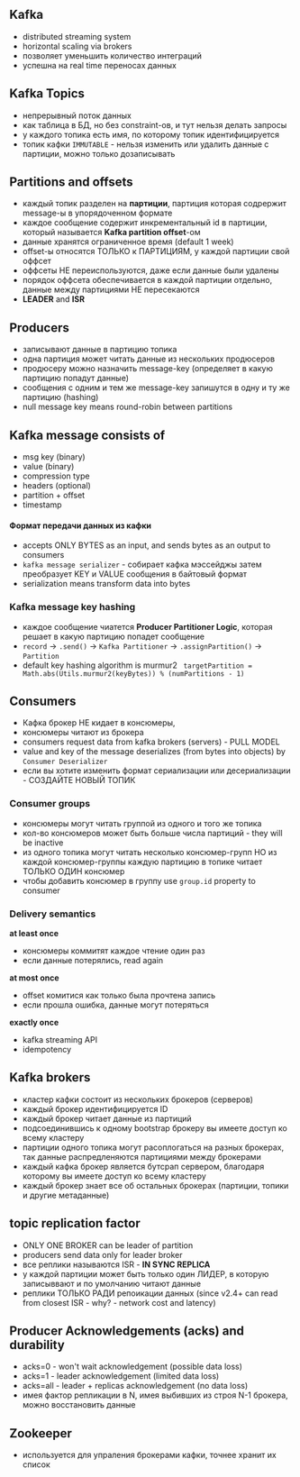 ## Kafka
- distributed streaming system
- horizontal scaling via brokers
- позволяет уменьшить количество интеграций
- успешна на real time переносах данных

## Kafka Topics
- непрерывный поток данных
- как таблица в БД, но без constraint-ов, и тут нельзя делать запросы
- у каждого топика есть имя, по которому топик идентифицируется
- топик кафки `IMMUTABLE` - нельзя изменить или удалить данные с партиции, можно только дозаписывать

## Partitions and offsets
- каждый топик разделен на **партиции**, партиция которая содрержит message-ы в упорядоченном формате
- каждое сообщение содержит инкрементальный id в партиции, который называется **Kafka partition offset**-ом
- данные хранятся ограниченное время (default 1 week)
- offset-ы относятся ТОЛЬКО к ПАРТИЦИЯМ, у каждой партиции свой оффсет
- оффсеты НЕ переиспользуются, даже если данные были удалены
- порядок оффсета обеспечивается в каждой партиции отдельно, данные между партициями НЕ пересекаются
- **LEADER** and **ISR**

## Producers
- записывают данные в партицию топика
- одна партиция может читать данные из нескольких продюсеров
- продюсеру можно назначить message-key (определяет в какую партицию попадут данные)
- сообщения с одним и тем же message-key запишутся в одну и ту же партицию (hashing)
- null message key means round-robin between partitions

## Kafka message consists of
- msg key (binary)
- value (binary)
- compression type
- headers (optional)
- partition + offset
- timestamp

#### Формат передачи данных из кафки
- accepts ONLY BYTES as an input, and sends bytes as an output to consumers
- `kafka message serializer` - собирает кафка мэссейджы затем преобразует KEY и VALUE сообщения в байтовый формат
- serialization means transform data into bytes

### Kafka message key hashing
- каждое сообщение чиатется **Producer Partitioner Logic**, которая решает в какую партицию попадет сообщение
- `record` -> `.send()` -> `Kafka Partitioner` -> `.assignPartition()` -> `Partition`
- default key hashing algorithm is murmur2
` targetPartition = Math.abs(Utils.murmur2(keyBytes)) % (numPartitions - 1)`

## Consumers
- Кафка брокер НЕ кидает в консюмеры,
- консюмеры читают из брокера
- consumers request data from kafka brokers (servers) - PULL MODEL
- value and key of the message deserializes (from bytes into objects) by `Consumer Deserializer`
- если вы хотите изменить формат сериализации или десериализации - СОЗДАЙТЕ НОВЫЙ ТОПИК
### Consumer groups
- консюмеры могут читать группой из одного и того же топика
- кол-во консюмеров может быть больше числа партиций - they will be inactive
- из одного топика могут читать несколько консюмер-групп НО из каждой консюмер-группы каждую партицию в топике читает ТОЛЬКО ОДИН консюмер
- чтобы добавить консюмер в группу use `group.id` property to consumer
  
### Delivery semantics
**at least once**
- консюмеры коммитят каждое чтение один раз
- если данные потерялись, read again
  
**at most once**
- offset комитися как только была прочтена запись
- если прошла ошибка, данные могут потеряться
  
**exactly once**
- kafka streaming API
- idempotency

## Kafka brokers
- кластер кафки состоит из нескольких брокеров (серверов)
- каждый брокер идентифицируется ID
- каждый брокер читает данные из партиций
- подсоединившись к одному bootstrap брокеру вы имеете доступ ко всему кластеру
- партиции одного топика могут расоплогаться на разных брокерах, так данные распредленяются партициями между брокерами
- каждый кафка брокер является бутсрап сервером, благодаря которому вы имеете доступ ко всему кластеру
- каждый брокер знает все об остальных брокерах (партиции, топики и другие метаданные)
  
## topic replication factor
- ONLY ONE BROKER can be leader of partition
- producers send data only for leader broker
- все реплики называются ISR - **IN SYNC REPLICA**
- у каждой партиции может быть только один ЛИДЕР, в которую записыввают и по умолчанию читают данные
- реплики ТОЛЬКО РАДИ репоикации данных (since v2.4+ can read from closest ISR - why? - network cost and latency)

## Producer Acknowledgements (acks) and durability
- acks=0 - won't wait acknowledgement (possible data loss)
- acks=1 - leader acknowledgement (limited data loss)
- acks=all - leader + replicas acknowledgement (no data loss)
- имея фактор репликации в N, имея выбивших из строя N-1 брокера, можно восстановить данные

## Zookeeper 
- используется для упраления брокерами кафки, точнее хранит их список
